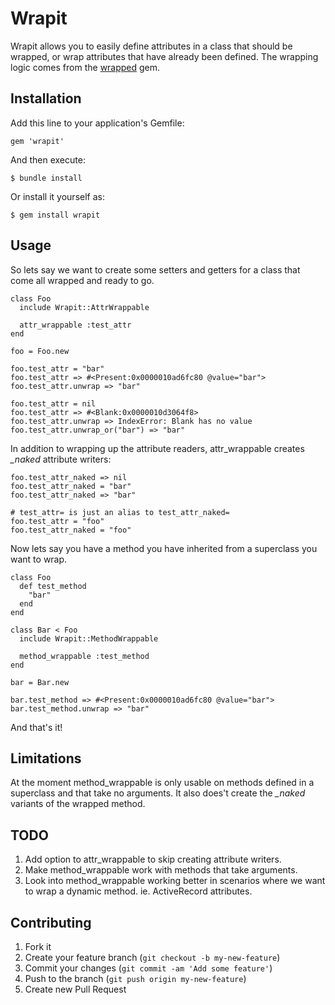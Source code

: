 # Wrapit

Wrapit allows you to easily define attributes in a class that should be wrapped,
or wrap attributes that have already been defined.  The wrapping logic comes from
the [wrapped](https://github.com/mike-burns/wrapped) gem.

## Installation

Add this line to your application's Gemfile:

    gem 'wrapit'

And then execute:

    $ bundle install

Or install it yourself as:

    $ gem install wrapit

## Usage

So lets say we want to create some setters and getters for a class that come all
wrapped and ready to go.

    class Foo
      include Wrapit::AttrWrappable

      attr_wrappable :test_attr
    end

    foo = Foo.new

    foo.test_attr = "bar"
    foo.test_attr => #<Present:0x0000010ad6fc80 @value="bar">
    foo.test_attr.unwrap => "bar"

    foo.test_attr = nil
    foo.test_attr => #<Blank:0x0000010d3064f8>
    foo.test_attr.unwrap => IndexError: Blank has no value
    foo.test_attr.unwrap_or("bar") => "bar"

In addition to wrapping up the attribute readers, attr_wrappable creates *_naked* attribute writers:

    foo.test_attr_naked => nil
    foo.test_attr_naked = "bar"
    foo.test_attr_naked => "bar"

    # test_attr= is just an alias to test_attr_naked=
    foo.test_attr = "foo"
    foo.test_attr_naked = "foo"

Now lets say you have a method you have inherited from a superclass you want to wrap.

    class Foo
      def test_method
        "bar"
      end
    end

    class Bar < Foo
      include Wrapit::MethodWrappable

      method_wrappable :test_method
    end

    bar = Bar.new

    bar.test_method => #<Present:0x0000010ad6fc80 @value="bar">
    bar.test_method.unwrap => "bar"

And that's it!

## Limitations

At the moment method_wrappable is only usable on methods defined in a superclass and
that take no arguments. It also does't create the *_naked* variants of the wrapped
method.

## TODO

1. Add option to attr_wrappable to skip creating attribute writers.
2. Make method_wrappable work with methods that take arguments.
3. Look into method_wrappable working better in scenarios where we want to wrap a dynamic
method. ie. ActiveRecord attributes.

## Contributing

1. Fork it
2. Create your feature branch (`git checkout -b my-new-feature`)
3. Commit your changes (`git commit -am 'Add some feature'`)
4. Push to the branch (`git push origin my-new-feature`)
5. Create new Pull Request

